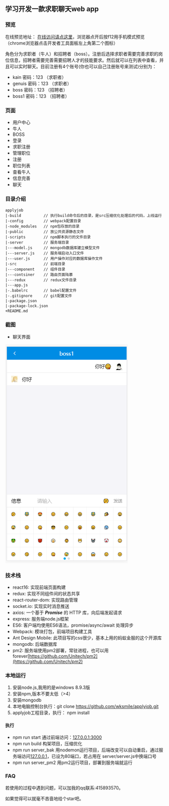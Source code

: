 ## 学习开发一款求职聊天web app

### 预览

在线预览地址： [在线访问请点这里](http://47.100.178.237/login)，浏览器点开后按f12用手机模式预览（chrome浏览器点击开发者工具面板左上角第二个图标）

角色分为求职者（牛人）和招聘者（boss）。注册后选择求职者需要完善求职的岗位信息，招聘者需要完善需要招聘人才的技能要求。然后就可以在列表中查看，并且可以实时聊天。目前注册有4个账号(你也可以自己注册账号来测试)分别为：
- kain 密码：123    （求职者）
- genuis 密码：123  （求职者）
- boss 密码：123    （招聘者）
- boss1 密码：123   （招聘者）

### 页面
- 用户中心
- 牛人
- BOSS
- 登录
- 求职注册
- 管理职位
- 注册
- 职位列表
- 查看牛人
- 信息完善
- 聊天

### 目录介绍

```$xslt
applyjob
|-build          // 执行build命令后的目录，是src压缩优化处理后的代码，上线运行
|-config         // webpack配置目录
|-node_modules   // npm包存放的目录
|-public         // 放公共资源静态文件
|-scripts        // npm脚本执行的文件目录
|-server         // 服务端目录
|---model.js     // mongodb数据库建立模型文件
|---server.js    // 服务端启动入口文件
|---user.js      // 用户操作对应的数据库操作文件
|-src            // 前端目录
|---component    // 组件目录
|---contsiner    // 路由页面陆慕
|---redux        // redux文件目录
|---app.js       
|-.babelrc       // babel配置文件
|-.gitignore     // git配置文件
|-package.json
|-package-lock.json
+README.md
```

### 截图

- 聊天界面
<img src="./public/test1.png" alt="图片">

### 技术栈

- react16: 实现前端页面构建
- redux: 实现不同组件间的状态共享
- react-router-dom: 实现路由管理
- socket.io: 实现实时消息推送
- axios: 一个基于 ***Promise*** 的 HTTP 库，向后端发起请求
- express:  服务端node.js框架
- ES6: 客户端均使用ES6语法，promise/async/await 处理异步
- Webpack: 模块打包，前端项目构建工具
- Ant Design Mobile: 此项目写的css很少，基本上用的蚂蚁金服的这个开源库
- mongodb: 后端数据库
- pm2: 服务端使用pm2部署，常驻进程，也可以用forever[https://github.com/Unitech/pm2](https://github.com/Unitech/pm2)

### 本地运行
1. 安装node.js,我用的是windows 8.9.3版
2. 安装npm,版本不要太低（>4）
3. 安装mongodb
4. 本地电脑控制台执行：git clone https://github.com/wksmile/applyjob.git
5. applyjob工程目录，执行： npm install

#### 执行
- npm run start 通过前端访问：[127.0.0.1:3000](127.0.0.1:3000)
- npm run build 构架项目，压缩优化
- npm run server_bak 用nodemon运行项目，后端改变可以自动重启，通过服务端访问[127.0.0.1](127.0.0.1)，已设为80端口，若占用在 server/server.js中换端口号
- npm run server_pm2 用pm2运行项目，部署到服务端就运行

### FAQ

若使用的过程中遇到问题，可以加我的qq联系:415893570。

如果觉得可以就毫不吝啬地给个star吧。